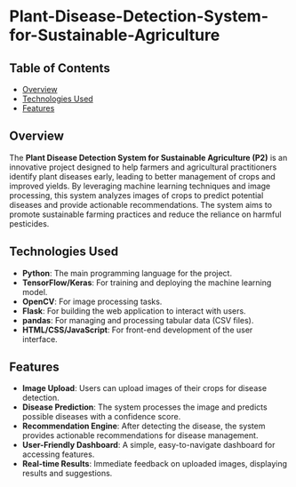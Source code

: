 # Plant-Disease-Detection-System-for-Sustainable-Agriculture

## Table of Contents
- [Overview](#overview)
- [Technologies Used](#technologies-used)
- [Features](#features)


## Overview
The **Plant Disease Detection System for Sustainable Agriculture (P2)** is an innovative project designed to help farmers and agricultural practitioners identify plant diseases early, leading to better management of crops and improved yields. By leveraging machine learning techniques and image processing, this system analyzes images of crops to predict potential diseases and provide actionable recommendations. The system aims to promote sustainable farming practices and reduce the reliance on harmful pesticides.

## Technologies Used
- **Python**: The main programming language for the project.
- **TensorFlow/Keras**: For training and deploying the machine learning model.
- **OpenCV**: For image processing tasks.
- **Flask**: For building the web application to interact with users.
- **pandas**: For managing and processing tabular data (CSV files).
- **HTML/CSS/JavaScript**: For front-end development of the user interface.

## Features
- **Image Upload**: Users can upload images of their crops for disease detection.
- **Disease Prediction**: The system processes the image and predicts possible diseases with a confidence score.
- **Recommendation Engine**: After detecting the disease, the system provides actionable recommendations for disease management.
- **User-Friendly Dashboard**: A simple, easy-to-navigate dashboard for accessing features.
- **Real-time Results**: Immediate feedback on uploaded images, displaying results and suggestions.
  


